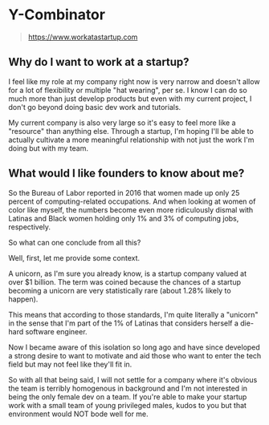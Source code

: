 # Y-Combinator

> https://www.workatastartup.com

## Why do I want to work at a startup?

I feel like my role at my company right now is very narrow and doesn't allow for a lot of flexibility or multiple "hat wearing", per se. I know I can do so much more than just develop products but even with my current project, I don't go beyond doing basic dev work and tutorials.

My current company is also very large so it's easy to feel more like a "resource" than anything else. Through a startup, I'm hoping I'll be able to actually cultivate a more meaningful relationship with not just the work I'm doing but with my team.

## What would I like founders to know about me?

So the Bureau of Labor reported in 2016 that women made up only 25 percent of computing-related occupations. And when looking at women of color like myself, the numbers become even more ridiculously dismal with Latinas and Black women holding only 1% and 3% of computing jobs, respectively.

So what can one conclude from all this?

Well, first, let me provide some context.

A unicorn, as I'm sure you already know, is a startup company valued at over $1 billion. The term was coined because the chances of a startup becoming a unicorn are very statistically rare (about 1.28% likely to happen).

This means that according to those standards, I'm quite literally a "unicorn" in the sense that I'm part of the 1% of Latinas that considers herself a die-hard software engineer.

Now I became aware of this isolation so long ago and have since developed a strong desire to want to motivate and aid those who want to enter the tech field but may not feel like they'll fit in.

So with all that being said, I will not settle for a company where it's obvious the team is terribly homogenous in background and I'm not interested in being the only female dev on a team. If you're able to make your startup work with a small team of young privileged males, kudos to you but that environment would NOT bode well for me.
